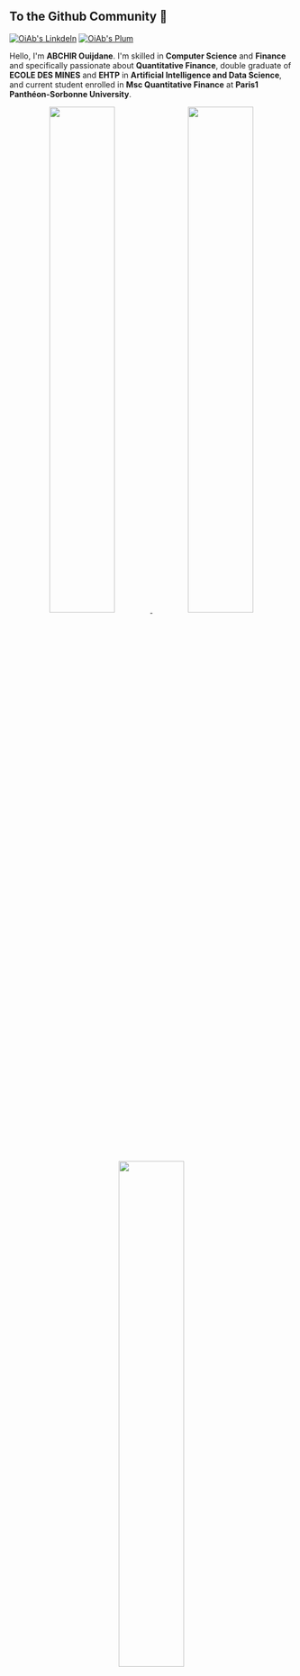 ## To the Github Community 👋



<p>
  <a href="https://www.linkedin.com/in/ouijdane-abchir-439947171" target="_blank"><img alt="OiAb's LinkdeIn" src="https://img.shields.io/badge/linkedin-%230077B5.svg?&style=for-the-badge&logo=linkedin&logoColor=white" /></a>
  <a href="https://secure.plum.io/p/VHnRXXNV2SZOtLJ9nm2jsw" target="_blank"><img alt="OiAb's Plum" src="https://img.shields.io/badge/plum-%230077B5.svg?&style=for-the-badge&logo=plum&logoColor=white" /></a> 
</p>




Hello, I'm **ABCHIR Ouijdane**. I'm skilled in **Computer Science** and **Finance** and specifically passionate about **Quantitative Finance**, double graduate of **ECOLE DES MINES** and **EHTP** in **Artificial Intelligence and Data Science**, and current student enrolled in **Msc Quantitative Finance** at **Paris1 Panthéon-Sorbonne University**.

<p align="center">
<a href="https://github-readme-stats.vercel.app/api?username=OiAb&count_private=true&show_icons=true&include_all_commits=false&hide_border=true&hide_title=true">
  <img width="48%"  src="https://github-readme-stats.vercel.app/api?username=OiAb&count_private=true&show_icons=true&include_all_commits=false&hide_border=true&hide_title=true" />
</a>
  <img height="48%" width="auto" src ="https://github-readme-stats.vercel.app/api/top-langs/?username=OiAb&layout=compact&hide_border=true&langs_count=6&hide=tex,css,php,html">
<a href="https://github-readme-streak-stats.herokuapp.com/?user=OiAb&hide_border=true">
  <img width="48%"  src="https://github-readme-streak-stats.herokuapp.com/?user=OiAb&hide_border=true" />
</a>


</p>


  ## Tools 
![Python](https://img.shields.io/badge/-Python-black?style=flat-square&logo=Python) 
![R](https://img.shields.io/badge/-R-black?style=flat-square&logo=R) 
![VBA](https://img.shields.io/badge/-VBA-black?style=flat-square&logo=VBA) 
![C#](https://img.shields.io/badge/-Csharp-black?style=flat-square&logo=Csharp) 
![C++](https://img.shields.io/badge/-C++-00599C?style=flat-square&logo=c++)
![MySQL](https://img.shields.io/badge/-MYSQL-black?style=flat-square&logo=mysql)
![PowerBI](https://img.shields.io/badge/-powerbi-black?style=flat-square&logo=PowerBI)
![Git](https://img.shields.io/badge/-Git-black?style=flat-square&logo=git)


##  How to reach me 📫
 * ✉️  [Email](ouijdaneabchir@gmail.com)



<!--code><img height="20" src="https://raw.githubusercontent.com/github/explore/80688e429a7d4ef2fca1e82350fe8e3517d3494d/topics/javascript/javascript.png"></code>
<code><img height="20" src="https://raw.githubusercontent.com/github/explore/80688e429a7d4ef2fca1e82350fe8e3517d3494d/topics/vue/vue.png"></code>
<code><img height="20" src="https://raw.githubusercontent.com/github/explore/80688e429a7d4ef2fca1e82350fe8e3517d3494d/topics/react/react.png"></code>
<code><img height="20" src="https://raw.githubusercontent.com/github/explore/80688e429a7d4ef2fca1e82350fe8e3517d3494d/topics/nodejs/nodejs.png"></code>
<code><img height="20" src="https://raw.githubusercontent.com/github/explore/80688e429a7d4ef2fca1e82350fe8e3517d3494d/topics/cpp/cpp.png"></code>
<code><img height="20" src="https://raw.githubusercontent.com/github/explore/80688e429a7d4ef2fca1e82350fe8e3517d3494d/topics/python/python.png"></code>
<code><img height="20" src="https://raw.githubusercontent.com/github/explore/80688e429a7d4ef2fca1e82350fe8e3517d3494d/topics/mysql/mysql.png"></code>
<code><img height="20" src="https://raw.githubusercontent.com/github/explore/80688e429a7d4ef2fca1e82350fe8e3517d3494d/topics/firebase/firebase.png"></code>
<code><img height="20" src="https://raw.githubusercontent.com/github/explore/80688e429a7d4ef2fca1e82350fe8e3517d3494d/topics/git/git.png"></code-->





<!--details>
<summary>Table of content</summary>
  
<!--## Table of content
   * [How to reach me](#How-to-reach-me-)
   * [My skills](#My-skills-)
   * [My projects](#My-Projects-)
   * [Languages](#Languages-)-->
   
<!--/details--> 



## My skills 📜


- Stochastic Calculus
- Algorithmic Trading
- Arbitrage Pricing
- Calibration in Quantitative Finance
- Interest rate models
- Monte Carlo Methods and Malliavin Calculus
- Financial Time Series
- Market Risk Measure
- Financial Products and Pricing
- Convex Analysis and optimization
- Probability and Statistics
- Machine Learning & Data Science applied to Finance
- Deep Learning
- Ensemble Learning
- Statistical Learning
- Python, C++
- R, VBA
- C, C#
- PyTorch, TenserFlow, Keras, Numpy
- Mysql, PostgreSql, Oracle, Firebase
- Power BI
- Azure
- Git, Gitlab

  ## My certifications 📜


- Azure Developer Associate - Microsoft 
- Machine Learning - Stanford University
- What is Data Science? - IBM 
- Data Science Methodology - IBM 
- Machine Learning with Python - IBM 
- Python for Data Science and AI - IBM 
- Tools for Data Science - IBM

### Languages 🌐

| Language      | Proficiency                                                               |
| ------------- | ------------------------------------------------------------------------- |
| English (en)  | Fluent  |
| French (fr)   | Fluent  |
| Arabic        | Native  |                                                         |


